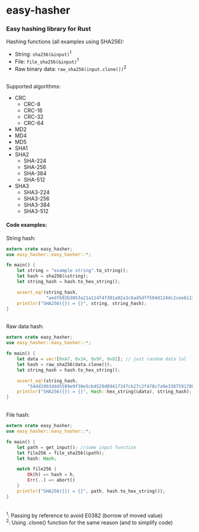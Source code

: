 # easy-hasher

### Easy hashing library for Rust

Hashing functions (all examples using SHA256):
- String: ```sha256(&input)```<sup>1</sup>
- File: ```file_sha256(&input)```<sup>1</sup>
- Raw binary data: ```raw_sha256(input.clone())```<sup>2</sup>

<br/>
Supported algorithms: 

* CRC
  - CRC-8
  - CRC-16
  - CRC-32
  - CRC-64
* MD2
* MD4
* MD5
* SHA1
* SHA2
  - SHA-224
  - SHA-256
  - SHA-384
  - SHA-512
* SHA3 
  - SHA3-224
  - SHA3-256
  - SHA3-384
  - SHA3-512

#### Code examples:
String hash:

```rust 
extern crate easy_hasher;
use easy_hasher::easy_hasher::*;

fn main() {
    let string = "example string".to_string();
    let hash = sha256(&string);
    let string_hash = hash.to_hex_string();

    assert_eq!(string_hash,
               "aedfb92b3053a21a114f4f301a02a3c6ad5dff504d124dc2cee6117623eec706");
    println!("SHA256({}) = {}", string, string_hash);
}
```
\
Raw data hash:

```rust 
extern crate easy_hasher;
use easy_hasher::easy_hasher::*;

fn main() {
    let data = vec![0xA7, 0x34, 0x9F, 0x02]; // just random data lol
    let hash = raw_sha256(data.clone());
    let string_hash = hash.to_hex_string();

    assert_eq!(string_hash,
        "54dd1903dd45589e9f30e5cb4529d09417347cb27c2f478c7a9e33875917000c");
    println!("SHA256({}) = {}", Hash::hex_string(&data), string_hash);
}
```
\
File hash:

```rust
extern crate easy_hasher;
use easy_hasher::easy_hasher::*;

fn main() {
    let path = get_input(); //some input function
    let file256 = file_sha256(&path);
    let hash: Hash;

    match file256 {
        Ok(h) => hash = h,
        Err(..) => abort()
    }
    println!("SHA256({}) = {}", path, hash.to_hex_string());
}
```

<br/>
<sup>1</sup>: Passing by reference to avoid E0382 (borrow of moved value) <br/>
<sup>2</sup>: Using .clone() function for the same reason (and to simplify code)